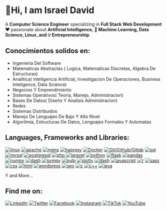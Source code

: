 # 👋Hi, I am Israel David

A **Computer Science Engineer** specializing in **Full Stack Web Development** ❤️ passionate about **Artificial Intelligence, 🤖 Machine Learning, Data Science, Linux, and 💡 Entrepreneurship**.  

## Conocimientos solidos en:
- Ingenieria Del Software
- Matematicas Abstractas ( Logica, Matematicas Discretas, Algebra De Estructuras)
- Analitica( Inteligencia Artificial, Investigacion De Operaciones, Business Inteligence, Data Science)
- Negocios Y Emprendimiento
- Sistemas Operativos( Teoria, Manejo, Administracion)
- Bases De Datos( Diseño Y Analisis  Administracion)
- Redes
- Sistemas Distribuidos
- Manejo De Lenguajes De Bajo Y Alto Nivel
- Algoritmia, Estructuras De Datos, Lenguajes Formales Y Automatas

## Languages, Frameworks and Libraries:
[![linux](https://img.shields.io/badge/linux-orange?logo=linux&style=for-the-badge&logoColor=white&labelColor=101010)]() 
[![apache](https://img.shields.io/badge/apache-purple?logo=apache&style=for-the-badge&logoColor=white&labelColor=101010)]() 
[![nginx](https://img.shields.io/badge/nginx-yellow?logo=nginx&style=for-the-badge&logoColor=white&labelColor=101010)]() 
[![haproxy](https://img.shields.io/badge/haproxy-orange?logo=haproxy&style=for-the-badge&logoColor=white&labelColor=101010)]() 
[![Docker](https://img.shields.io/badge/Docker-green?logo=Docker&style=for-the-badge&logoColor=white&labelColor=101010)]() 
[![Git/Github/Gitlab](https://img.shields.io/badge/Git%2FGithub%2FGitlab-gray?logo=Git&style=for-the-badge&logoColor=white&labelColor=101010)]() 
[![sql](https://img.shields.io/badge/sql-yellow?logo=sql&style=for-the-badge&logoColor=white&labelColor=101010)]() 
[![mysql](https://img.shields.io/badge/mysql-purple?logo=mysql&style=for-the-badge&logoColor=white&labelColor=101010)]() 
[![postgresql](https://img.shields.io/badge/postgresql-orange?logo=postgresql&style=for-the-badge&logoColor=white&labelColor=101010)]() 
[![php](https://img.shields.io/badge/php-purple?logo=php&style=for-the-badge&logoColor=white&labelColor=101010)]() 
[![laravel](https://img.shields.io/badge/laravel-green?logo=laravel&style=for-the-badge&logoColor=white&labelColor=101010)]() 
[![python](https://img.shields.io/badge/python-blue?logo=python&style=for-the-badge&logoColor=white&labelColor=101010)]() 
[![flask](https://img.shields.io/badge/flask-purple?logo=flask&style=for-the-badge&logoColor=white&labelColor=101010)]() 
[![pandas](https://img.shields.io/badge/pandas-orange?logo=pandas&style=for-the-badge&logoColor=white&labelColor=101010)]() 
[![numpy](https://img.shields.io/badge/numpy-red?logo=numpy&style=for-the-badge&logoColor=white&labelColor=101010)]() 
[![dash](https://img.shields.io/badge/dash-gray?logo=dash&style=for-the-badge&logoColor=white&labelColor=101010)]() 
[![sympy](https://img.shields.io/badge/sympy-green?logo=sympy&style=for-the-badge&logoColor=white&labelColor=101010)]() 
[![pulp](https://img.shields.io/badge/pulp-gray?logo=pulp&style=for-the-badge&logoColor=white&labelColor=101010)]() 
[![plotly](https://img.shields.io/badge/plotly-yellow?logo=plotly&style=for-the-badge&logoColor=white&labelColor=101010)]() 
[![dash](https://img.shields.io/badge/dash-gray?logo=dash&style=for-the-badge&logoColor=white&labelColor=101010)]() 
[![javascript](https://img.shields.io/badge/javascript-blue?logo=javascript&style=for-the-badge&logoColor=white&labelColor=101010)]() 
[![r](https://img.shields.io/badge/r-yellow?logo=r&style=for-the-badge&logoColor=white&labelColor=101010)]() 
[![sass](https://img.shields.io/badge/sass-orange?logo=sass&style=for-the-badge&logoColor=white&labelColor=101010)]() 
[![css](https://img.shields.io/badge/css-orange?logo=css&style=for-the-badge&logoColor=white&labelColor=101010)]() 
[![html](https://img.shields.io/badge/html-red?logo=html&style=for-the-badge&logoColor=white&labelColor=101010)]() 
[![wordpress](https://img.shields.io/badge/wordpress-gray?logo=wordpress&style=for-the-badge&logoColor=white&labelColor=101010)]() 
[![seo](https://img.shields.io/badge/seo-blue?logo=seo&style=for-the-badge&logoColor=white&labelColor=101010)]() 
[![c](https://img.shields.io/badge/c-orange?logo=c&style=for-the-badge&logoColor=white&labelColor=101010)]() 
[![c++](https://img.shields.io/badge/c%2B%2B-yellow?logo=c%2B%2B&style=for-the-badge&logoColor=white&labelColor=101010)]() 
[![java](https://img.shields.io/badge/java-purple?logo=java&style=for-the-badge&logoColor=white&labelColor=101010)]() 

Y and More...

## Find me on:
[![LinkedIn](https://img.shields.io/badge/LinkedIn-israeldavidvm-0077B5?style=for-the-badge&logo=linkedin&logoColor=white&labelColor=101010)](https://www.linkedin.com/in/israeldavidvm/)
[![Twitter](https://img.shields.io/badge/Twitter-@israeldavidvm-1DA1F2?style=for-the-badge&logo=twitter&logoColor=white&labelColor=101010)](https://twitter.com/israeldavidvm)
[![Facebook](https://img.shields.io/badge/Facebook-israeldavidvm-1877F2?style=for-the-badge&logo=facebook&logoColor=white&labelColor=101010)](https://www.facebook.com/israeldavidvm)
[![Instagram](https://img.shields.io/badge/Instagram-@israeldavidvmv-gray?style=for-the-badge&logo=instagram&logoColor=white&labelColor=101010)](https://www.instagram.com/israeldavidvm/)
[![TikTok](https://img.shields.io/badge/TikTok-@israeldavidvm-E4405F?style=for-the-badge&logo=tiktok&logoColor=white&labelColor=101010)](https://www.tiktok.com/@israeldavidvm)
[![YouTube](https://img.shields.io/badge/YouTube-@israeldavidvm-FF0000?style=for-the-badge&logo=youtube&logoColor=white&labelColor=101010)](https://www.youtube.com/channel/UCmZLFpEPNdwpJOhal0wry7A)
